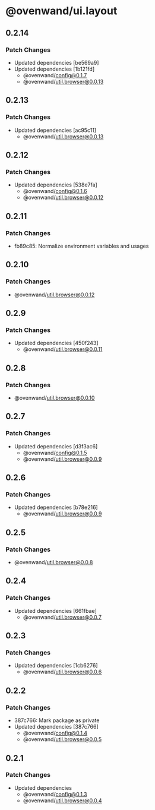 # @ovenwand/ui.layout

## 0.2.14

### Patch Changes

- Updated dependencies [be569a9]
- Updated dependencies [1b121fd]
  - @ovenwand/config@0.1.7
  - @ovenwand/util.browser@0.0.13

## 0.2.13

### Patch Changes

- Updated dependencies [ac95c11]
  - @ovenwand/util.browser@0.0.13

## 0.2.12

### Patch Changes

- Updated dependencies [538e7fa]
  - @ovenwand/config@0.1.6
  - @ovenwand/util.browser@0.0.12

## 0.2.11

### Patch Changes

- fb89c85: Normalize environment variables and usages

## 0.2.10

### Patch Changes

- @ovenwand/util.browser@0.0.12

## 0.2.9

### Patch Changes

- Updated dependencies [450f243]
  - @ovenwand/util.browser@0.0.11

## 0.2.8

### Patch Changes

- @ovenwand/util.browser@0.0.10

## 0.2.7

### Patch Changes

- Updated dependencies [d3f3ac6]
  - @ovenwand/config@0.1.5
  - @ovenwand/util.browser@0.0.9

## 0.2.6

### Patch Changes

- Updated dependencies [b78e216]
  - @ovenwand/util.browser@0.0.9

## 0.2.5

### Patch Changes

- @ovenwand/util.browser@0.0.8

## 0.2.4

### Patch Changes

- Updated dependencies [661fbae]
  - @ovenwand/util.browser@0.0.7

## 0.2.3

### Patch Changes

- Updated dependencies [1cb6276]
  - @ovenwand/util.browser@0.0.6

## 0.2.2

### Patch Changes

- 387c766: Mark package as private
- Updated dependencies [387c766]
  - @ovenwand/config@0.1.4
  - @ovenwand/util.browser@0.0.5

## 0.2.1

### Patch Changes

- Updated dependencies
  - @ovenwand/config@0.1.3
  - @ovenwand/util.browser@0.0.4
